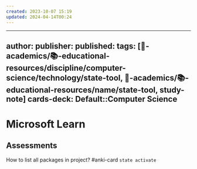 ```yaml
---
created: 2023-10-07 15:19
updated: 2024-04-14T00:24
---
```


---
author: 
publisher: 
published: 
tags: [🔴-academics/📚-educational-resources/discipline/computer-science/technology/state-tool, 🔴-academics/📚-educational-resources/name/state-tool, study-note] 
cards-deck: Default::Computer Science
---

# Microsoft Learn

## Assessments

How to list all packages in project? #anki-card
`state activate`



